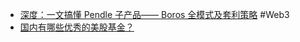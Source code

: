 - [深度：一文搞懂 Pendle 子产品—— Boros 全模式及套利策略](https://x.com/JiamigouCn/status/1959184062721229043) #Web3
- [国内有哪些优秀的美股基金？](https://x.com/SVScholar/status/1958943711259501051)
